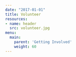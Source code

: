 ```yaml
---
date: "2017-01-01"
title: Volunteer
resources:
- name: header
  src: volunteer.jpg
menu:
  main:
    parent: 'Getting Involved'
    weight: 60
---
```


